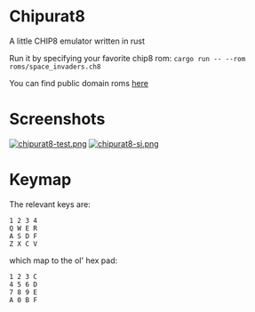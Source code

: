 # Chipurat8
A little CHIP8 emulator written in rust

Run it by specifying your favorite chip8 rom:
`cargo run -- --rom roms/space_invaders.ch8`

You can find public domain roms [here](https://github.com/JohnEarnest/chip8Archive)

# Screenshots
[![chipurat8-test.png](https://i.postimg.cc/rFMwhWMD/chipurat8-test.png)](https://postimg.cc/Cdr05RZ0)
[![chipurat8-si.png](https://i.postimg.cc/c4xd7SBY/chipurat8-si.png)](https://postimg.cc/jC1VKB9d)

# Keymap
The relevant keys are:

```
1 2 3 4
Q W E R
A S D F
Z X C V
```
which map to the ol' hex pad:
```
1 2 3 C
4 5 6 D
7 8 9 E
A 0 B F
```
